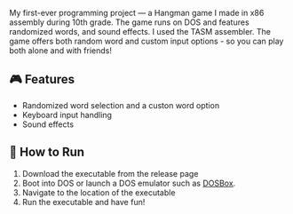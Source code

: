 My first-ever programming project — a Hangman game I made in x86 assembly during 10th grade.
The game runs on DOS and features randomized words, and sound effects.
I used the TASM assembler.
The game offers both random word and custom input options - so you can play both alone and with friends!  

## 🎮 Features

- Randomized word selection and a custon word option
- Keyboard input handling
- Sound effects

## 🚀 How to Run

1. Download the executable from the release page
1. Boot into DOS or launch a DOS emulator such as [DOSBox](https://www.dosbox.com/).
2. Navigate to the location of the executable
3. Run the executable and have fun!
